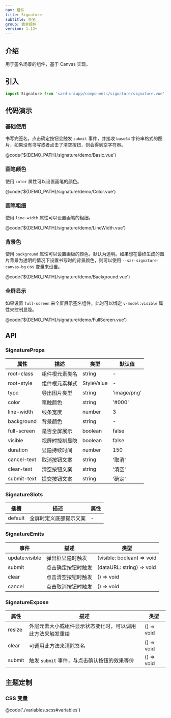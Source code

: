 ```yaml
---
nav: 组件
title: Signature
subtitle: 签名
group: 表单组件
version: 1.12+
---
```


## 介绍

用于签名场景的组件，基于 Canvas 实现。

## 引入

```ts
import Signature from 'sard-uniapp/components/signature/signature.vue'
```

## 代码演示

### 基础使用

书写完签名，点击确定按钮会触发 `submit` 事件，并接收 `base64` 字符串格式的图片，如果没有书写或者点击了清空按钮，则会得到空字符串。

@code('${DEMO_PATH}/signature/demo/Basic.vue')

### 画笔颜色

使用 `color` 属性可以设置画笔的颜色。

@code('${DEMO_PATH}/signature/demo/Color.vue')

### 画笔粗细

使用 `line-width` 属性可以设置画笔的粗细。

@code('${DEMO_PATH}/signature/demo/LineWidth.vue')

### 背景色

使用 `background` 属性可以设置画板的颜色，默认为透明。如果想在最终生成的图片背景为透明的情况下设置书写时的背景颜色，则可以使用 `--sar-signature-canvas-bg` css 变量来设置。

@code('${DEMO_PATH}/signature/demo/Background.vue')

### 全屏显示

如果设置 `full-screen` 来全屏展示签名组件，此时可以绑定 `v-model:visible` 属性来控制显隐。

@code('${DEMO_PATH}/signature/demo/FullScreen.vue')

## API

### SignatureProps

| 属性        | 描述           | 类型       | 默认值      |
| ----------- | -------------- | ---------- | ----------- |
| root-class  | 组件根元素类名 | string     | -           |
| root-style  | 组件根元素样式 | StyleValue | -           |
| type        | 导出图片类型   | string     | 'image/png' |
| color       | 笔触颜色       | string     | '#000'      |
| line-width  | 线条宽度       | number     | 3           |
| background  | 背景颜色       | string     | -           |
| full-screen | 是否全屏展示   | boolean    | false       |
| visible     | 视屏时控制显隐 | boolean    | false       |
| duration    | 显隐持续时间   | number     | 150         |
| cancel-text | 取消按钮文案   | string     | '取消'      |
| clear-text  | 清空按钮文案   | string     | '清空'      |
| submit-text | 提交按钮文案   | string     | '确定'      |

### SignatureSlots

| 插槽    | 描述                   | 属性 |
| ------- | ---------------------- | ---- |
| default | 全屏时定义底部提示文案 | -    |

### SignatureEmits

| 事件           | 描述               | 类型                       |
| -------------- | ------------------ | -------------------------- |
| update:visible | 弹出框显隐时触发   | (visible: boolean) => void |
| submit         | 点击确定按钮时触发 | (dataURL: string) => void  |
| clear          | 点击清空按钮时触发 | () => void                 |
| cancel         | 点击取消按钮时触发 | () => void                 |

### SignatureExpose

| 属性   | 描述                                                       | 类型       |
| ------ | ---------------------------------------------------------- | ---------- |
| resize | 外层元素大小或组件显示状态变化时，可以调用此方法来触发重绘 | () => void |
| clear  | 可调用此方法来清除签名                                     | () => void |
| submit | 触发 `submit` 事件，与点击确认按钮的效果等价               | () => void |

## 主题定制

### CSS 变量

@code('./variables.scss#variables')
